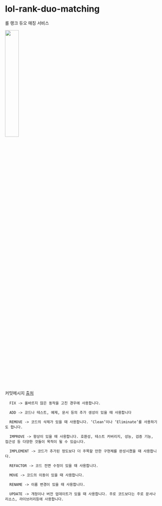 # lol-rank-duo-matching
롤 랭크 듀오 매칭 서비스

<img src="https://user-images.githubusercontent.com/37071007/111019615-c2a08480-8403-11eb-9a26-a79a0a567eb1.png" width="30%"></img>

커밋메시지 [출처](https://blog.ull.im/engineering/2019/03/10/logs-on-git.html)
     
      
      FIX -> 올바르지 않은 동작을 고친 경우에 사용합니다.

      ADD -> 코드나 테스트, 예제, 문서 등의 추가 생성이 있을 때 사용합니다

      REMOVE -> 코드의 삭제가 있을 때 사용합니다. ‘Clean’이나 ‘Eliminate’를 사용하기도 합니다.

      IMPROVE -> 향상이 있을 때 사용합니다. 호환성, 테스트 커버리지, 성능, 검증 기능, 접근성 등 다양한 것들이 목적이 될 수 있습니다.

      IMPLEMENT -> 코드가 추가된 정도보다 더 주목할 만한 구현체를 완성시켰을 때 사용합니다.
      
      REFACTOR -> 코드 전면 수정이 있을 때 사용합니다.

      MOVE -> 코드의 이동이 있을 때 사용합니다.

      RENAME -> 이름 변경이 있을 때 사용합니다.
      
      UPDATE -> 개정이나 버전 업데이트가 있을 때 사용합니다. 주로 코드보다는 주로 문서나 리소스, 라이브러리등에 사용합니다.
